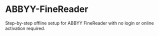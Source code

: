 # ABBYY-FineReader
Step-by-step offline setup for ABBYY FineReader with no login or online activation required.

